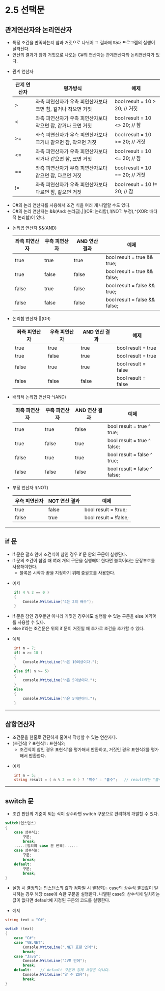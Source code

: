 # __2.5 선택문__
## 관계연산자와 논리연산자
- 특정 조건을 만족하는지 참과 거짓으로 나뉘어 그 결과에 따라 프로그램의 실행이 달라진다.
- 연산의 결과가 참과 거짓으로 나오는 C#의 연산자는 관계연산자와 논리연산자가 있다.
+ 관계 연산자

    |관계 연산자|평가방식|예제
    |---|---|---
    |>|좌측 피연산자가 우측 피연산자보다 크면 참, 같거나 작으면 거짓|bool result = 10 > 20; // 거짓
    |<|좌측 피연산자가 우측 피연산자보다 작으면 참, 같거나 크면 거짓|bool result = 10 <> 20; // 참
    |>=|좌측 피연산자가 우측 피연산자보다 크거나 같으면 참, 작으면 거짓|bool result = 10 >= 20; // 거짓
    |<=|좌측 피연산자가 우측 피연산자보다 작거나 같으면 참, 크면 거짓|bool result = 10 <= 20; // 참
    |==|좌측 피연산자가 우측 피연산자보다 같으면 참, 다르면 거짓|bool result = 10 == 20; // 거짓
    |!=|좌측 피연산자가 우측 피연산자보다 다르면 참, 같으면 거짓|bool result = 10 != 20; // 참
- C#의 논리 연산자를 사용해서 조건 식을 여러 개 나열할 수도 있다.
- C#의 논리 연산자는 &&(And: 논리곱),||(OR: 논리합),!(NOT: 부정),^(XOR: 배타적 논리합)이 있다.
+ 논리곱 연산자 &&(AND)

    좌측 피연산자|우측 피연산자|AND 연산 결과|예제
    ---|---|---|---
    true|true|true|bool result = true && true;
    true|false|false|bool result = true && false;
    false|true|false|bool result = false && true;
    false|false|false|bool result = false && false;
+ 논리합 연산자 ||(OR)
    
    좌측 피연산자|우측 피연산자|AND 연산 결과|예제
    ---|---|---|---
    true|true|true|bool result = true || true;
    true|false|true|bool result = true || false;
    false|true|true|bool result = false || true;
    false|false|false|bool result = false || false;
+ 배타적 논리합 연산자 ^(AND)
    
    좌측 피연산자|우측 피연산자|AND 연산 결과|예제
    ---|---|---|---
    true|true|false|bool result = true ^ true;
    true|false|true|bool result = true ^ false;
    false|true|true|bool result = false ^ true;
    false|false|false|bool result = false ^ false;
+ 부정 연산자 !(NOT)
    
    우측 피연산자 | NOT 연산 결과 | 예제
    ---|---|---
    true|false|bool result = !true;
    false|true|bool result = !false;
---
## if 문
- if 문은 괄호 안에 조건식이 참인 경우 if 문 안의 구문이 실행된다.
- if 문의 조건이 참일 때 여러 개의 구문을 실행해야 한다면 블록이라는 문장부호를 사용해야한다.
    - 블록은 시작과 끝을 지정하기 위해 중괄호를 사용한다.
+ 예제
```C#
    if( 4 % 2 == 0 )
    {
        Console.WriteLine("4는 2의 배수");
    }
```
- if 문은 참인 경우뿐만 아니라 거짓인 경우에도 실행할 수 있는 구문을 else 예약어를 사용할 수 있다.
- else if라는 조건문은 위의 if 문이 거짓일 때 추가로 조건을 추가할 수 있다.
+ 예제
```C#
    int n = 7;
    if( n >= 10 )
    {
        Console.WriteLine("n은 10이상이다.");
    }
    else if( n >= 5)
    {
        console.WriteLine("n은 5이상이다.");
    }
    else
    {
        console.WriteLine("n은 5미만이다.");
    }
```
---
## 삼항연산자
- 조건문을 한줄로 간단하게 줄여서 작성할 수 있는 연산자다.
- (조건식) ? 표현식1 : 표현식2;
    - 조건식이 참인 경우 표현식1을 평가해서 반환하고, 거짓인 경우 표현식2를 평가해서 반환한다.
+ 예제
```C#
    int n = 5;
    string result = ( n % 2 == 0 ) ? "짝수" : "홀수";   // result에는 "홀수" 대입
```
---
## switch 문
- 조건 판단의 기준이 되는 식이 상수라면 switch 구문으로 편리하게 개발할 수 있다.
```C#
switch(인스턴스)
{
    case 상수식1:
        구문;
        break;
    .....[임의의 case 문 반복]......
    case 상수식n:
        구문;
        break;
    default:
        구문;
        break;
}
```
- 실행 시 결정되는 인스턴스의 값과 컴파일 시 결정되는 case의 상수식 결괏값이 일치하는 경우 해당 case에 속한 구문을 실행한다. 나열된 case의 상수식에 일치하는 값이 없다면 default에 지정된 구문의 코드를 실행한다.
+ 예제
```C#
string text = "C#";

swtich (text)
{
    case "C#":
    case "VB.NET":
        Console.WriteLine(".NET 호환 언어");
        break;
    case "Java":
        Console.WriteLine("JVM 언어");
        break;
    default:    // default 구문이 강제 사항은 아니다.
        Console.WriteLine("알 수 없음");
        break;
}
```